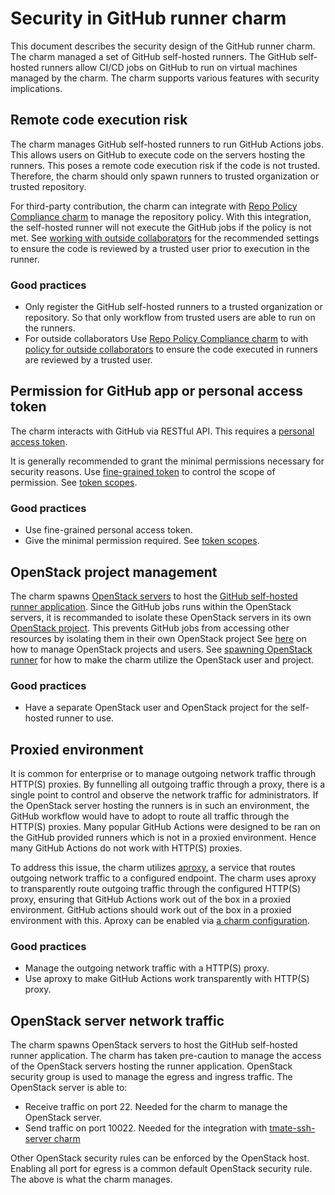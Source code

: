 # Security in GitHub runner charm

This document describes the security design of the GitHub runner charm. The charm managed a set of GitHub self-hosted runners. The GitHub self-hosted runners allow CI/CD jobs on GitHub to run on virtual machines managed by the charm. The charm supports various features with security implications.

## Remote code execution risk

The charm manages GitHub self-hosted runners to run GitHub Actions jobs. This allows users on GitHub to execute code on the servers hosting the runners. This poses a remote code execution risk if the code is not trusted. Therefore, the charm should only spawn runners to trusted organization or trusted repository.

For third-party contribution, the charm can integrate with [Repo Policy Compliance charm](https://charmhub.io/repo-policy-compliance) to manage the repository policy. With this integration, the self-hosted runner will not execute the GitHub jobs if the policy is not met. See [working with outside collaborators](https://charmhub.io/github-runner/docs/how-to-comply-security#working-with-outside-collaborators) for the recommended settings to ensure the code is reviewed by a trusted user prior to execution in the runner.

### Good practices

- Only register the GitHub self-hosted runners to a trusted organization or repository. So that only workflow from trusted users are able to run on the runners.
- For outside collaborators Use [Repo Policy Compliance charm](https://charmhub.io/repo-policy-compliance) to with [policy for outside collaborators](https://charmhub.io/github-runner/docs/how-to-comply-security#working-with-outside-collaborators) to ensure the code executed in runners are reviewed by a trusted user.

## Permission for GitHub app or personal access token

The charm interacts with GitHub via RESTful API. This requires a [personal access token](https://docs.github.com/en/authentication/keeping-your-account-and-data-secure/managing-your-personal-access-tokens).

It is generally recommended to grant the minimal permissions necessary for security reasons. Use [fine-grained token](https://docs.github.com/en/authentication/keeping-your-account-and-data-secure/managing-your-personal-access-tokens#creating-a-fine-grained-personal-access-token) to control the scope of permission. See [token scopes](https://charmhub.io/github-runner/docs/reference-token-scopes).

### Good practices

- Use fine-grained personal access token.
- Give the minimal permission required. See [token scopes](https://charmhub.io/github-runner/docs/reference-token-scopes).

## OpenStack project management

The charm spawns [OpenStack servers](https://docs.openstack.org/python-openstackclient/train/cli/command-objects/server.html) to host the [GitHub self-hosted runner application](https://github.com/actions/runner). Since the GitHub jobs runs within the OpenStack servers, it is recommanded to isolate these OpenStack servers in its own [OpenStack project](https://docs.openstack.org/python-openstackclient/pike/cli/command-objects/project.html). This prevents GitHub jobs from accessing other resources by isolating them in their own OpenStack project See [here](https://docs.openstack.org/keystone/pike/admin/cli-manage-projects-users-and-roles.html) on how to manage OpenStack projects and users. See [spawning OpenStack runner](https://charmhub.io/github-runner/docs/how-to-openstack-runner) for how to make the charm utilize the OpenStack user and project.

### Good practices

- Have a separate OpenStack user and OpenStack project for the self-hosted runner to use.

## Proxied environment

It is common for enterprise or to manage outgoing network traffic through HTTP(S) proxies. By funnelling all outgoing traffic through a proxy, there is a single point to control and observe the network traffic for administrators. If the OpenStack server hosting the runners is in such an environment, the GitHub workflow would have to adopt to route all traffic through the HTTP(S) proxies. Many popular GitHub Actions were designed to be ran on the GitHub provided runners which is not in a proxied environment. Hence many GitHub Actions do not work with HTTP(S) proxies.

To address this issue, the charm utilizes [aproxy](https://github.com/canonical/aproxy), a service that routes outgoing network traffic to a configured endpoint. The charm uses aproxy to transparently route outgoing traffic through the configured HTTP(S) proxy, ensuring that GitHub Actions work out of the box in a proxied environment. GitHub actions should work out of the box in a proxied environment with this. Aproxy can be enabled via [a charm configuration](https://charmhub.io/github-runner/configurations#experimental-use-aproxy).

### Good practices

- Manage the outgoing network traffic with a HTTP(S) proxy.
- Use aproxy to make GitHub Actions work transparently with HTTP(S) proxy.

## OpenStack server network traffic

The charm spawns OpenStack servers to host the GitHub self-hosted runner application. The charm has taken pre-caution to manage the access of the OpenStack servers hosting the runner application. OpenStack security group is used to manage the egress and ingress traffic. The OpenStack server is able to:

- Receive traffic on port 22. Needed for the charm to manage the OpenStack server.
- Send traffic on port 10022. Needed for the integration with [tmate-ssh-server charm](https://charmhub.io/tmate-ssh-server)

Other OpenStack security rules can be enforced by the OpenStack host. Enabling all port for egress is a common default OpenStack security rule. The above is what the charm manages.
